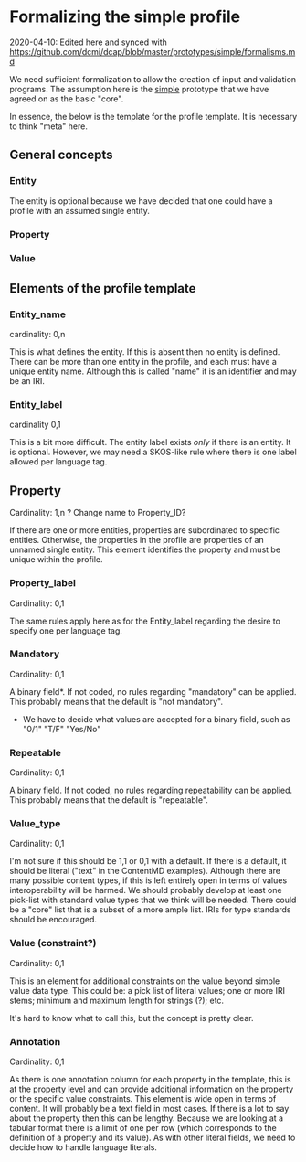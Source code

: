 # Formalizing the simple profile

2020-04-10: Edited here and synced with https://github.com/dcmi/dcap/blob/master/prototypes/simple/formalisms.md

We need sufficient formalization to allow the creation of input and validation programs. The assumption here is the [simple](https://github.com/dcmi/dcap/tree/master/prototypes/simple) prototype that we have agreed on as the basic "core".

In essence, the below is the template for the profile template. It is necessary to think "meta" here.


## General concepts

### Entity
The entity is optional because we have decided that one could have a profile with an assumed single entity. 

### Property

### Value

## Elements of the profile template

### Entity_name
cardinality: 0,n

This is what defines the entity. If this is absent then no entity is defined. There can be more than one entity in the profile, and each must have a unique entity name. Although this is called "name" it is an identifier and may be an IRI. 

### Entity_label
cardinality 0,1

This is a bit more difficult. The entity label exists *only* if there is an entity. It is optional. However, we may need a SKOS-like rule where there is one label allowed per language tag.

## Property
Cardinality: 1,n
? Change name to Property_ID?

If there are one or more entities, properties are subordinated to specific entities. Otherwise, the properties in the profile are properties of an unnamed single entity. This element identifies the property and must be unique within the profile. 

### Property_label
Cardinality: 0,1 

The same rules apply here as for the Entity_label regarding the desire to specify one per language tag.

### Mandatory
Cardinality: 0,1

A binary field*. If not coded, no rules regarding "mandatory" can be applied. This probably means that the default is "not mandatory".

* We have to decide what values are accepted for a binary field, such as "0/1" "T/F" "Yes/No"

### Repeatable
Cardinality: 0,1

A binary field. If not coded, no rules regarding repeatability can be applied. This probably means that the default is "repeatable".

### Value_type
Cardinality: 0,1

I'm not sure if this should be 1,1 or 0,1 with a default. If there is a default, it should be literal ("text" in the ContentMD examples). Although there are many possible content types, if this is left entirely open in terms of values interoperability will be harmed. We should probably develop at least one pick-list with standard value types that we think will be needed. There could be a "core" list that is a subset of a more ample list. IRIs for type standards should be encouraged.

### Value (constraint?)
Cardinality: 0,1

This is an element for additional constraints on the value beyond simple value data type. This could be: a pick list of literal values; one or more IRI stems; minimum and maximum length for strings (?); etc.

It's hard to know what to call this, but the concept is pretty clear.

### Annotation
Cardinality: 0,1

As there is one annotation column for each property in the template, this is at the property level and can provide additional information on the property or the specific value constraints. This element is wide open in terms of content. It will probably be a text field in most cases. If there is a lot to say about the property then this can be lengthy. Because we are looking at a tabular format there is a limit of one per row (which corresponds to the definition of a property and its value). As with other literal fields, we need to decide how to handle language literals.
